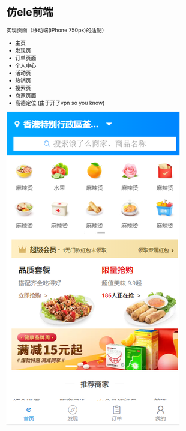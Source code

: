 # 仿ele前端

实现页面（移动端(iPhone 750px)的适配）

- 主页
- 发现页
- 订单页面
- 个人中心
- 活动页
- 热销页
- 搜索页
- 商家页面
- 高德定位 (由于开了vpn so you know)

![1552396735316](https://github.com/Mrshulan/Ele_FE/blob/master/src/assets/1552396735316.png)

